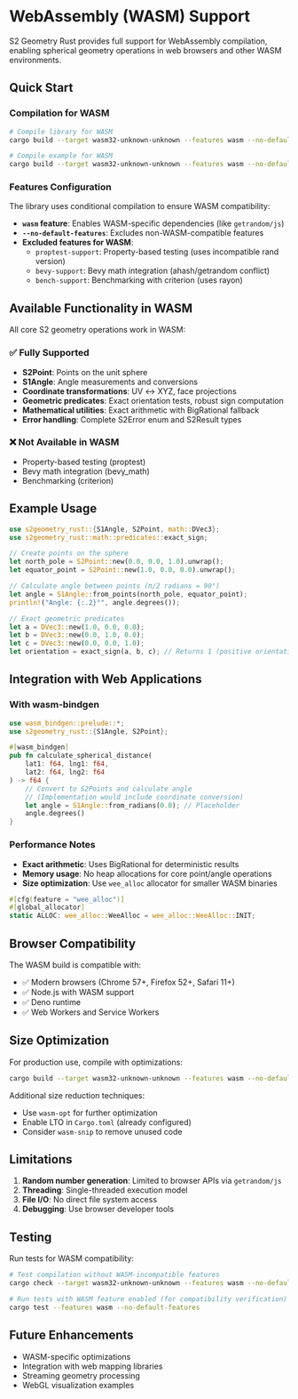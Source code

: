 # WebAssembly (WASM) Support

S2 Geometry Rust provides full support for WebAssembly compilation, enabling spherical geometry operations in web browsers and other WASM environments.

## Quick Start

### Compilation for WASM

```bash
# Compile library for WASM
cargo build --target wasm32-unknown-unknown --features wasm --no-default-features

# Compile example for WASM
cargo build --target wasm32-unknown-unknown --features wasm --no-default-features --example wasm_example
```

### Features Configuration

The library uses conditional compilation to ensure WASM compatibility:

- **`wasm` feature**: Enables WASM-specific dependencies (like `getrandom/js`)
- **`--no-default-features`**: Excludes non-WASM-compatible features
- **Excluded features for WASM**:
  - `proptest-support`: Property-based testing (uses incompatible rand version)
  - `bevy-support`: Bevy math integration (ahash/getrandom conflict)
  - `bench-support`: Benchmarking with criterion (uses rayon)

## Available Functionality in WASM

All core S2 geometry operations work in WASM:

### ✅ Fully Supported
- **S2Point**: Points on the unit sphere
- **S1Angle**: Angle measurements and conversions
- **Coordinate transformations**: UV ↔ XYZ, face projections
- **Geometric predicates**: Exact orientation tests, robust sign computation
- **Mathematical utilities**: Exact arithmetic with BigRational fallback
- **Error handling**: Complete S2Error enum and S2Result types

### ❌ Not Available in WASM
- Property-based testing (proptest)
- Bevy math integration (bevy_math)
- Benchmarking (criterion)

## Example Usage

```rust
use s2geometry_rust::{S1Angle, S2Point, math::DVec3};
use s2geometry_rust::math::predicates::exact_sign;

// Create points on the sphere
let north_pole = S2Point::new(0.0, 0.0, 1.0).unwrap();
let equator_point = S2Point::new(1.0, 0.0, 0.0).unwrap();

// Calculate angle between points (π/2 radians = 90°)
let angle = S1Angle::from_points(north_pole, equator_point);
println!("Angle: {:.2}°", angle.degrees());

// Exact geometric predicates
let a = DVec3::new(1.0, 0.0, 0.0);
let b = DVec3::new(0.0, 1.0, 0.0);
let c = DVec3::new(0.0, 0.0, 1.0);
let orientation = exact_sign(a, b, c); // Returns 1 (positive orientation)
```

## Integration with Web Applications

### With wasm-bindgen

```rust
use wasm_bindgen::prelude::*;
use s2geometry_rust::{S1Angle, S2Point};

#[wasm_bindgen]
pub fn calculate_spherical_distance(
    lat1: f64, lng1: f64,
    lat2: f64, lng2: f64
) -> f64 {
    // Convert to S2Points and calculate angle
    // (Implementation would include coordinate conversion)
    let angle = S1Angle::from_radians(0.0); // Placeholder
    angle.degrees()
}
```

### Performance Notes

- **Exact arithmetic**: Uses BigRational for deterministic results
- **Memory usage**: No heap allocations for core point/angle operations
- **Size optimization**: Use `wee_alloc` allocator for smaller WASM binaries

```rust
#[cfg(feature = "wee_alloc")]
#[global_allocator]
static ALLOC: wee_alloc::WeeAlloc = wee_alloc::WeeAlloc::INIT;
```

## Browser Compatibility

The WASM build is compatible with:
- ✅ Modern browsers (Chrome 57+, Firefox 52+, Safari 11+)
- ✅ Node.js with WASM support
- ✅ Deno runtime
- ✅ Web Workers and Service Workers

## Size Optimization

For production use, compile with optimizations:

```bash
cargo build --target wasm32-unknown-unknown --features wasm --no-default-features --release
```

Additional size reduction techniques:
- Use `wasm-opt` for further optimization
- Enable LTO in `Cargo.toml` (already configured)
- Consider `wasm-snip` to remove unused code

## Limitations

1. **Random number generation**: Limited to browser APIs via `getrandom/js`
2. **Threading**: Single-threaded execution model
3. **File I/O**: No direct file system access
4. **Debugging**: Use browser developer tools

## Testing

Run tests for WASM compatibility:

```bash
# Test compilation without WASM-incompatible features
cargo check --target wasm32-unknown-unknown --features wasm --no-default-features

# Run tests with WASM feature enabled (for compatibility verification)
cargo test --features wasm --no-default-features
```

## Future Enhancements

- WASM-specific optimizations
- Integration with web mapping libraries
- Streaming geometry processing
- WebGL visualization examples